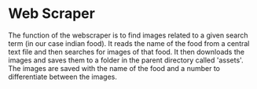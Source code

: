 # Web Scraper

The function of the webscraper is to find images related to a given search term (in our case indian food). It reads the
name of the food from a central text file and then searches for images of that food. It then downloads the images and
saves them to a folder in the parent directory called 'assets'. The images are saved with the name of the food and a
number to differentiate between the images.